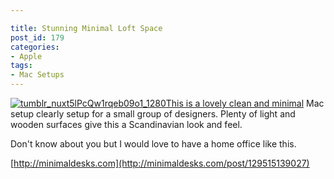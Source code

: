 ```yaml
---

title: Stunning Minimal Loft Space
post_id: 179
categories: 
- Apple
tags:
- Mac Setups
---
```


[![tumblr_nuxt5lPcQw1rqeb09o1_1280](http://ukmac.net/wp-content/uploads/2015/10/tumblr_nuxt5lPcQw1rqeb09o1_1280-200x300.jpg)](http://minimaldesks.com/post/129515139027)[This is a lovely clean and minimal](http://minimaldesks.com/post/129515139027) Mac setup clearly setup for a small group of designers. Plenty of light and wooden surfaces give this a Scandinavian look and feel.

Don't know about you but I would love to have a home office like this.


[http://minimaldesks.com](http://minimaldesks.com/post/129515139027)
